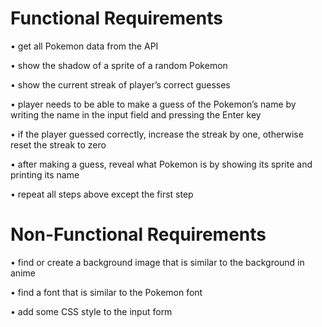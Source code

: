 # Functional Requirements
• get all Pokemon data from the API

• show the shadow of a sprite of a random Pokemon

• show the current streak of player’s correct guesses

• player needs to be able to make a guess of the Pokemon’s name by writing the name in the input field and pressing the Enter key

• if the player guessed correctly, increase the streak by one, otherwise reset the streak to zero

• after making a guess, reveal what Pokemon is by showing its sprite and printing its name

• repeat all steps above except the first step

# Non-Functional Requirements

• find or create a background image that is similar to the background in anime

• find a font that is similar to the Pokemon font

• add some CSS style to the input form